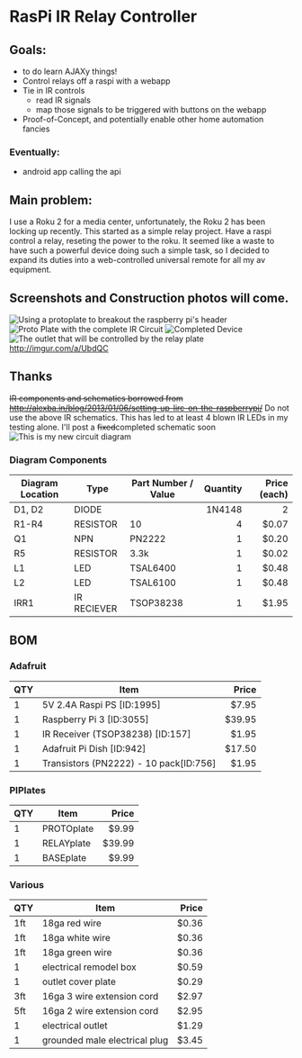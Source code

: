 # RasPi IR Relay Controller

## Goals:
* to do learn AJAXy things!
* Control relays off a raspi with a webapp
* Tie in IR controls
  * read IR signals
  * map those signals to be triggered with buttons on the webapp
* Proof-of-Concept, and potentially enable other home automation fancies

### Eventually:
* android app calling the api

## Main problem:
I use a Roku 2 for a media center, unfortunately, the Roku 2 has been locking up recently.
This started as a simple relay project. Have a raspi control a relay, reseting the power to the roku.
It seemed like a waste to have such a powerful device doing such a simple task, so I decided to
expand its duties into a web-controlled universal remote for all my av equipment.

## Screenshots and Construction photos will come.
![Using a protoplate to breakout the raspberry pi's header](http://i.imgur.com/o1Sqi7B.jpg)
![Proto Plate with the complete IR Circuit](http://i.imgur.com/sMnoEb9.jpg)
![Completed Device](http://i.imgur.com/Pcskmng.jpg)
![The outlet that will be controlled by the relay plate](http://i.imgur.com/zjCbX7E.jpg)
http://imgur.com/a/UbdQC

## Thanks
~~IR components and schematics borrowed from http://alexba.in/blog/2013/01/06/setting-up-lirc-on-the-raspberrypi/~~
Do not use the above IR schematics. This has led to at least 4 blown IR LEDs in my testing alone. I'll post a ~~fixed~~completed schematic soon
![This is my new circuit diagram](http://i.imgur.com/nNh1x7l.png)
### Diagram Components
| Diagram Location | Type | Part Number / Value | Quantity | Price (each) |
| ---------------- | ---- | ------------------- | --------:| ------------:|
| D1, D2 | DIODE | | 1N4148 | 2 | $0.05 |
| R1-R4 | RESISTOR | 10 | 4 | $0.07 |
| Q1 | NPN | PN2222 | 1 | $0.20 |
| R5 | RESISTOR | 3.3k | 1 | $0.02 |
| L1 | LED | TSAL6400 | 1 | $0.48 |
| L2 | LED | TSAL6100 | 1 | $0.48 |
| IRR1 | IR RECIEVER | TSOP38238 | 1 | $1.95 |

## BOM
### Adafruit
| QTY | Item                                                  | Price  |
| --- | ----------------------------------------------------- | ------:|
| 1   | 5V 2.4A Raspi PS [ID:1995]                            |  $7.95 |
| 1   | Raspberry Pi 3 [ID:3055]                              | $39.95 |
| 1   | IR Receiver (TSOP38238) [ID:157]                      |  $1.95 |
| 1   | Adafruit Pi Dish [ID:942]                             | $17.50 |
| 1   | Transistors (PN2222) - 10 pack[ID:756]                |  $1.95 |

### PIPlates
| QTY | Item                                                  | Price  |
| --- | ----------------------------------------------------- | ------:|
| 1   | PROTOplate                                            |  $9.99 |
| 1   | RELAYplate                                            | $39.99 |
| 1   | BASEplate                                             |  $9.99 |

### Various
| QTY | Item | Price |
| --- | --- | ---:|
| 1ft | 18ga red wire | $0.36 |
| 1ft | 18ga white wire | $0.36 |
| 1ft | 18ga green wire | $0.36 |
| 1 | electrical remodel box | $0.59 |
| 1 | outlet cover plate | $0.29 |
| 3ft | 16ga 3 wire extension cord | $2.97 |
| 5ft | 16ga 2 wire extension cord | $2.95 |
| 1 | electrical outlet | $1.29 |
| 1 | grounded male electrical plug | $3.45 |
